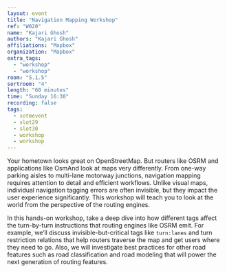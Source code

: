 ```yaml
---
layout: event
title: "Navigation Mapping Workshop"
ref: "W020"
name: "Kajari Ghosh"
authors: "Kajari Ghosh"
affiliations: "Mapbox"
organization: "Mapbox"
extra_tags:
  - "workshop"
  - "workshop"
room: "S.1.5"
sortroom: "4"
length: "60 minutes"
time: "Sunday 16:30"
recording: false
tags:
  - sotmevent
  - slot29
  - slot30
  - workshop
  - workshop
---
```

Your hometown looks great on OpenStreetMap. But routers like OSRM and applications like OsmAnd look at maps very differently. From one-way parking aisles to multi-lane motorway junctions, navigation mapping requires attention to detail and efficient workflows. Unlike visual maps, individual navigation tagging errors are often invisible, but they impact the user experience significantly. This workshop will teach you to look at the world from the perspective of the routing engines.

In this hands-on workshop, take a deep dive into how different tags affect the turn-by-turn instructions that routing engines like OSRM emit. For example, we’ll discuss invisible-but-critical tags like `turn:lanes` and turn restriction relations that help routers traverse the map and get users where they need to go. Also, we will investigate best practices for other road features such as road classification and road modeling that will power the next generation of routing features.